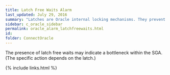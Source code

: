 ```yaml
---
title: ﻿Latch Free Waits Alarm
last_updated: July 29, 2016
summary: "Latches are Oracle internal locking mechanisms. They prevent multiple sessions from updating the same item simultaneously within Oracle shared memory (SGA). If a session needs to acquire a latch that is held by another session, a latch free wait may occur."
sidebar: c_oracle_sidebar
permalink: oracle_alarm_latchfreewaits.html
id:
folder: ConnectOracle
---
```



The presence of latch free waits may indicate a bottleneck within the SGA. (The specific action depends on the latch.)


{% include links.html %}
